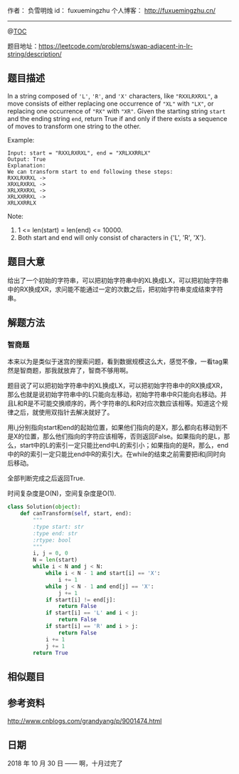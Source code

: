 作者： 负雪明烛
id：	fuxuemingzhu
个人博客：	http://fuxuemingzhu.cn/

---
@[TOC](目录)


题目地址：https://leetcode.com/problems/swap-adjacent-in-lr-string/description/


## 题目描述

In a string composed of ``'L'``, ``'R'``, and ``'X'`` characters, like ``"RXXLRXRXL"``, a move consists of either replacing one occurrence of ``"XL"`` with ``"LX"``, or replacing one occurrence of ``"RX"`` with ``"XR"``. Given the starting string ``start`` and the ending string ``end``, return True if and only if there exists a sequence of moves to transform one string to the other.

Example:

    Input: start = "RXXLRXRXL", end = "XRLXXRRLX"
    Output: True
    Explanation:
    We can transform start to end following these steps:
    RXXLRXRXL ->
    XRXLRXRXL ->
    XRLXRXRXL ->
    XRLXXRRXL ->
    XRLXXRRLX

Note:

1. 1 <= len(start) = len(end) <= 10000.
1. Both start and end will only consist of characters in {'L', 'R', 'X'}.



## 题目大意

给出了一个初始的字符串，可以把初始字符串中的XL换成LX，可以把初始字符串中的RX换成XR，求问能不能通过一定的次数之后，把初始字符串变成结束字符串。


## 解题方法

### 智商题

本来以为是类似于迷宫的搜索问题，看到数据规模这么大，感觉不像，一看tag果然是智商题，那我就放弃了，智商不够用啊。

题目说了可以把初始字符串中的XL换成LX，可以把初始字符串中的RX换成XR，那么也就是说初始字符串中的L只能向左移动，初始字符串中R只能向右移动。并且L和R是不可能交换顺序的，两个字符串的L和R对应次数应该相等。知道这个规律之后，就使用双指针去解决就好了。

用i,j分别指向start和end的起始位置，如果他们指向的是X，那么都向右移动到不是X的位置，那么他们指向的字符应该相等，否则返回False。如果指向的是L，那么，start中的L的索引一定只能比end中L的索引小；如果指向的是R，那么，end中的R的索引一定只能比end中R的索引大。在while的结束之前需要把i和j同时向后移动。

全部判断完成之后返回True.

时间复杂度是O(N)，空间复杂度是O(1).

```python
class Solution(object):
    def canTransform(self, start, end):
        """
        :type start: str
        :type end: str
        :rtype: bool
        """
        i, j = 0, 0
        N = len(start)
        while i < N and j < N:
            while i < N - 1 and start[i] == 'X':
                i += 1
            while j < N - 1 and end[j] == 'X':
                j += 1
            if start[i] != end[j]:
                return False
            if start[i] == 'L' and i < j:
                return False
            if start[i] == 'R' and i > j:
                return False
            i += 1
            j += 1
        return True
```


## 相似题目


## 参考资料

http://www.cnblogs.com/grandyang/p/9001474.html

## 日期

2018 年 10 月 30 日 —— 啊，十月过完了


  [1]: https://leetcode.com/static/images/courses/range_sum_query_2d.png
  [2]: https://leetcode.com/static/images/courses/sum_od.png
  [3]: https://leetcode.com/static/images/courses/sum_ob.png
  [4]: https://leetcode.com/static/images/courses/sum_oc.png
  [5]: https://leetcode.com/static/images/courses/sum_oa.png
  [6]: https://blog.csdn.net/fuxuemingzhu/article/details/79253036
